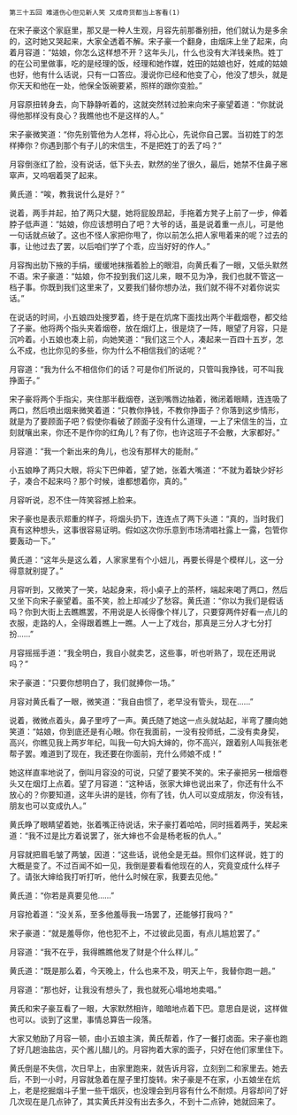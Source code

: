     第三十五回 难道伤心但见新人笑 又成奇货都当上客看(1) 

   在宋子豪这个家庭里，那又是一种人生观，月容先前那番别扭，他们就认为是多余的，这时她又哭起来，大家全透着不解。宋子豪一个翻身，由烟床上坐了起来，向着月容道：“姑娘，你怎么这样想不开？这年头儿，什么也没有大洋钱亲热。姓丁的在公司里做事，吃的是经理的饭，经理和她作媒，姓田的姑娘也好，姓咸的姑娘也好，他有什么话说，只有一口答应。漫说你已经和他变了心，他没了想头，就是你天天和他在一处，他保全饭碗要紧，照样的跟你变脸。”

   月容原扭转身去，向下静静听着的，这就突然转过脸来向宋子豪望着道：“你就说得他那样没有良心？我瞧他也不是这样的人。”

   宋子豪微笑道：“你先别管他为人怎样，将心比心，先说你自己罢。当初姓丁的怎样捧你？你遇到那个有子儿的宋信生，不是把姓丁的丢了吗？”

   月容倒涨红了脸，没有说话，低下头去，默然的坐了很久，最后，她禁不住鼻子窸窣声，又呜咽着哭了起来。

   黄氏道：“唉，教我说什么是好？”

   说着，两手并起，拍了两只大腿，她将屁股昂起，手拖着方凳子上前了一步，伸着脖子低声道：“姑娘，你应该想明白了吧？大爷的话，虽是说着重一点儿，可是他一句话就点破了。这也不怪人家把你甩了，你以前怎么把人家甩着来的呢？过去的事，让他过去了罢，以后咱们学了个乖，应当好好的作人。”

   月容掏出肋下掖的手绢，缓缓地抹揩着脸上的眼泪，向黄氏看了一眼，又低头默然不语。宋子豪道：“姑娘，你不投到我们这儿来，眼不见为净，我们也就不管这一档子事。你既到我们这里来了，又要我们替你想办法，我们就不得不对着你说实话。”

   在说话的时间，小五娘四处搜罗着，终于是在炕席下面找出两个半截烟卷，都交给了子豪。他将两个指头夹着烟卷，放在烟灯上，很是烧了一阵，眼望了月容，只是沉吟着。小五娘也凑上前，向她笑道：“我们这三个人，凑起来一百四十五岁，怎么不成，也比你见的多些，你为什么不相信我们的话呢？”

   月容道：“我为什么不相信你们的话？可是你们所说的，只管叫我挣钱，可不叫我挣面子。”

   宋子豪将两个手指尖，夹住那半截烟卷，送到嘴唇边抽着，微闭着眼睛，连连吸了两口，然后喷出烟来微笑着道：“只教你挣钱，不教你挣面子？你落到这步情形，就是为了要顾面子吧？假使你看破了顾面子没有什么道理，一上了宋信生的当，立刻就嚷出来，你还不是作你的红角儿？有了你，也许这班子不会散，大家都好。”

   月容道：“我一个新出来的角儿，也没有那样大的能耐。”

   小五娘睁了两只大眼，将尖下巴伸着，望了她，张着大嘴道：“不就为着缺少好衫子，凑合不起来吗？那个时候，谁都想着你，真的。”

   月容听说，忍不住一阵笑容撼上脸来。

   宋子豪也是表示郑重的样子，将烟头扔下，连连点了两下头道：“真的，当时我们真有这种想头，这事很容易证明。假如这次你乐意到市场清唱社露上一露，包管你要轰动一下。”

   黄氏道：“这年头是这么着，人家家里有个小妞儿，再要长得是个模样儿，这一分得意就别提了。”

   月容听到，又微笑了一笑，站起身来，将小桌子上的茶杯，端起来喝了两口，然后又坐下向宋子豪望着。虽不笑，脸上却减少了愁容。黄氏道：“你以为我们是假话吗？你到大街上去瞧瞧罢，不用说是人长得像个样儿了，只要穿两件好看一点儿的衣服，走路的人，全得跟着瞧上一瞧。人一上了戏台，那真是三分人才七分打扮……”

   月容摇摇手道：“我全明白，我自小就卖艺，这些事，听也听熟了，现在还用说吗？”

   宋子豪道：“只要你想明白了，我们就捧你一场。”

   月容对黄氏看了一眼，微笑道：“我自由惯了，老早没有管头，现在……”

   说着，微微点着头，鼻子里哼了一声。黄氏随了她这一点头就站起，半弯了腰向她笑道：“姑娘，你到底还是有心眼。你在我面前，一没有投师纸，二没有卖身契，高兴，你瞧见我上两岁年纪，叫我一句大妈大婶的，你不高兴，跟着别人叫我张老帮子罢。难道到了现在，我还要在你面前，充什么师娘不成！”

   她这样直率地说了，倒叫月容没的可说，只望了要笑不笑的。宋子豪把另一根烟卷头又在烟灯上点着。望了月容道：“这种话，张家大婶也说出来了，你还有什么不放心的？你要知道，这年头讲的是钱，你有了钱，仇人可以变成朋友，你没有钱，朋友也可以变成仇人。”

   黄氏睁了眼睛望着她，张着嘴正待说话，宋子豪打着哈哈，同时摇着两手，笑起来道：“我不过是比方着说罢了，张大婶也不会是杨老板的仇人。”

   月容就把眉毛皱了两皱，因道：“这些话，说他全是无益。照你们这样说，姓丁的大概是变了。不过百闻不如一见，我倒是要看看他现在的人，究竟变成什么样子了。请张大婶给我打听打听，他什么时候在家，我要去见他。”

   黄氏道：“你若是真要见他……”

   月容抢着道：“没关系，至多他羞辱我一场罢了，还能够打我吗？”

   宋子豪道：“就是羞辱你，他也犯不上，不过彼此见面，有点儿尴尬罢了。”

   月容道：“我不在乎，我得瞧瞧他发了财是个什么样儿。”

   黄氏道：“既是那么着，今天晚上，什么也来不及，明天上午，我替你跑一趟。”

   月容道：“那也好，让我没有想头了，我也就死心塌地地卖唱。”

   黄氏和宋子豪互看了一眼，大家默然相许，暗暗地点着下巴。意思自是说，这样做也可以。谈到了这里，事情总算告一段落。

   大家又勉励了月容一顿，由小五娘主演，黄氏帮着，作了一餐打卤面。宋子豪也跑了好几趟油盐店，买个酱儿醋儿的。月容拘着大家的面子，只好在他们家里住下。

   黄氏倒是不失信，次日早上，由家里跑来，就告诉月容，立刻到二和家里去。她去后，不到一小时，月容就急着在屋子里打旋转。宋子豪是不在家，小五娘坐在炕上，老是挖掘烟斗子里一些干烟灰，也没理会到月容有什么不耐烦。月容却问了好几次现在是几点钟了，其实黄氏并没有出去多久，不到十二点钟，她就回来了。

